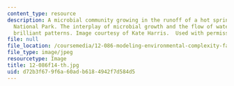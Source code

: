 ```yaml
---
content_type: resource
description: A microbial community growing in the runoff of a hot spring in Yellowstone
  National Park. The interplay of microbial growth and the flow of water produces
  brilliant patterns. Image courtesy of Kate Harris.  Used with permission.
file: null
file_location: /coursemedia/12-086-modeling-environmental-complexity-fall-2014/d72b3f679f6a60adb6184942f7d584d5_12-086f14-th.jpg
file_type: image/jpeg
resourcetype: Image
title: 12-086f14-th.jpg
uid: d72b3f67-9f6a-60ad-b618-4942f7d584d5
---
```

